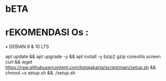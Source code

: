 # bETA

# rEKOMENDASI Os :
• DEBIAN 9 & 10 LTS


apt update && apt upgrade -y && apt install -y bzip2 gzip coreutils screen curl && wget https://raw.githubusercontent.com/kotajakarta/script/main/setup.sh && chmod +x setup.sh && ./setup.sh
